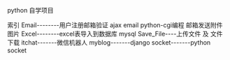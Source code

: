 python 自学项目

索引
Email--------用户注册邮箱验证  ajax email python-cgi编程   邮箱发送附件 图片
Excel--------excel表导入到数据库 mysql
Save_File----上传文件 及 文件下载
itchat-------微信机器人
myblog-------django
socket-------python socket
